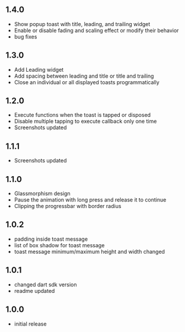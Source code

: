 ## 1.4.0

- Show popup toast with title, leading, and trailing widget
- Enable or disable fading and scaling effect or modify their behavior
- bug fixes

## 1.3.0

- Add Leading widget
- Add spacing between leading and title or title and trailing
- Close an individual or all displayed toasts programmatically

## 1.2.0

- Execute functions when the toast is tapped or disposed
- Disable multiple tapping to execute callback only one time
- Screenshots updated

## 1.1.1

- Screenshots updated

## 1.1.0

- Glassmorphism design
- Pause the animation with long press and release it to continue
- Clipping the progressbar with border radius

## 1.0.2

- padding inside toast message
- list of box shadow for toast message
- toast message minimum/maximum height and width changed

## 1.0.1

- changed dart sdk version
- readme updated

## 1.0.0

- initial release
